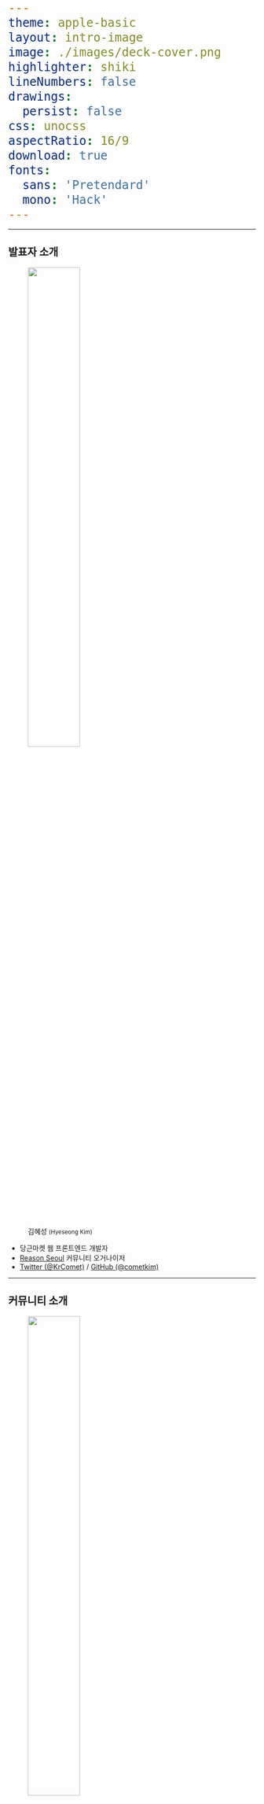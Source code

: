 ```yaml
---
theme: apple-basic
layout: intro-image
image: ./images/deck-cover.png
highlighter: shiki
lineNumbers: false
drawings:
  persist: false
css: unocss
aspectRatio: 16/9
download: true
fonts:
  sans: 'Pretendard'
  mono: 'Hack'
---
```


<!--
-->

---

## 발표자 소개

<div class="flex">
  <figure class="mt-16">
    <img src="/images/speaker.jpg" width="200" class="b-rd-4"/>
    <figcaption class="mt-4 text-center">
      김혜성 <small>(Hyeseong Kim)</small>
    </figcaption>
  </figure>

  - 당근마켓 웹 프론트엔드 개발자
  - [Reason Seoul](https://twitter.com/reasonseoul) 커뮤니티 오거나이저
  - [Twitter (@KrComet)](https://twitter.com/KrComet) / [GitHub (@cometkim)](https://github.com/cometkim)
</div>

<style>
  ul {
    @apply flex flex-col justify-center p-10;

    list-style: initial;
  }
</style>

<!--
-->

---

## 커뮤니티 소개

<div class="flex">
  <figure class="mt-16">
    <img src="/images/reason-seoul.png" width="200" class="b-rd-4"/>
    <figcaption class="mt-4 text-center">
      Reason Seoul
    </figcaption>
  </figure>

  - ML-family (Reason / OCaml / ReScript)
  - 함수형 프로그래밍, 프로그래밍 언어론
  - React, GraphQL, 프론트엔드 개발
  - etc
</div>

<style>
  ul {
    @apply flex flex-col justify-center p-10;

    list-style: initial;
  }
</style>

<!--
-->

---
layout: intro
---

# TDD

## (Type-Driven Development)

---
layout: center
class: text-center
---

# 조금 낯익은 약자

**TDD** (Test-Driven) vs. **TDD** (Type-Driven)

---
layout: center
---

# 타입 주도 개발?

- **타입을 우선** 작성합니다.
- **컴파일러**에 깊게 의존합니다.
- **일부** 테스트를 대체합니다.

---
layout: center
---

# 타입 주도 개발은

- 코드를 더 **이해하기 쉽게** 만듭니다.
- 코드를 더 **안전하게** 만듭니다.
- 코드를 더 **빠르게** 만듭니다.

---
layout: center
---

<p>

어제 보니까 동적타입언어(Clojure)도 좋던데요 🤔

</p>

<style>
  p {
    font-size: 1.5rem;
  }
</style>

---
layout: center
class: text-center
---

- ✅  컴파일 타임 vs 런타임
- ❌  타입 있음 vs 타입 없음

---
layout: center
---

## 전제. 피드백은 빠를 수록 좋다

---
layout: intro
---

# 원칙 1.

## 타입을 먼저 작성합니다

---

<div grid="~ cols-2 gap-8">

```ts
const TodoId = register();

function newTodo(text);
function updateTodo(id, todo);
```

```ts{0|12-18|1-12}
type TodoId = Id<'Todo'>;
const TodoId = register<TodoId>();

type Todo = {
  id: TodoId,
  text: string,
};

type TodoPatch = {
  text?: string,
};

function newTodo(text: string): Todo;

function updateTodo(
  id: TodoId,
  todo: TodoPatch
): void;
```

</div>

---
layout: center
---

## 결과

- 👍 의도를 이해하기 쉬워졌습니다.
- 🤔 코드가 엄청 길어졌습니다.

---
layout: center
class: text-center
---

## 이런 테스트는 이제 필요 없습니다

<div class="text-left mt-8" grid="~ cols-2 gap-8">

```ts
test('Todo를 생성합니다', t => {
  const todo = newTodo('발표 자료 만들어라');
  t.expect(typeof todo.id).toBe('string');
  t.expect(typeof todo.text).toBe('string');
});
```

```ts
test('올바른 사용법', t => {
  const update = () => updateTodo(
    TodoId.of('valid'),
    {},
  );
  t.expect(update).not.toThrow();
});

test('올바르지 않은 사용법', t => {
  const update = () => updateTodo(
    'invalid',
    {},
  );
  t.expect(update).toThrowError();
});
```

</div>

---
layout: center
---

## 결과

- 👍 의도를 이해하기 쉬워졌습니다.
- ~~🤔 코드가 엄청 길어졌습니다.~~
- 💡 작성한 타입만큼 테스트를 줄였습니다.
- 🔥 더 빠른 피드백

---
layout: center
---

# 함수형 프로그래밍과 타입

<!--
-->

---
layout: center
class: text-center
---

<p>

**함수형 프로그래밍**은 프로그램을 일련의 **데이터** **변환 과정**으로 정의합니다.

</p>

```js
let program = a(b(c(...)));
```

<style>
  code {
    font-size: 1.5rem;
  }
</style>

---
layout: center
---

즉, 프로그램의 모든 부분은 타입 시스템으로 검증 가능!

- 순수 데이터 구조 (Data Structure)
- 변환 과정 (State Machine)

---
layout: center
---

## 하지만, 드러나지 않는 부분도 있습니다

```ts
// Mutable State! 전역 Todo 목록

// Side-effect! 새 Todo가 목록에 등록됨
function newTodo(text: string): Todo;

// Side-effect! Todo 목록을 순회함
// Side-effect! Todo 목록을 변경함
function updateTodo(id: TodoId, todo: TodoPatch): void;
```

---
layout: center
---

## 함수형 프로그래머 물리치는 법

- 👻 Mutable State
- 😱 Side-Effects

---
layout: center
---

## 전제. 암묵적인 것 보다 명시적인 것이 낫다

---
layout: intro
---

# 원칙 2.

## 가능한 모든 맥락을 명시적으로 선언합니다

---
layout: center
---

```ts
// ✅ Todo 목록 객체
type TodoList = {
  todos: Todo[],
};

// ✅ 새 Todo 를 목록에 추가합니다.
function newTodo(todos: TodoList, text: string): Todo;

// ✅  Todo 목록을 순회합니다.
// ✅  Todo 목록을 변경합니다.
function updateTodo(
  todos: TodoList,
  id: TodoId,
  todo: TodoPatch
): Result<Todo, Error>;
```

---
layout: center
---

### 부원칙. 불변(Immutable)객체가 더 좋습니다

```ts
// ✅ Todo 목록 객체
type TodoList = Readonly<{
  todos: ReadonlyArray<Todo>,
}>;

// ✅ 새 Todo가 추가된 새 목록을 반환합니다.
function newTodo(todos: TodoList, text: string): [TodoList, Todo];

// ✅  Todo 목록을 순회합니다.
// ✅  변경된 새 Todo 목록을 반환합니다.
function updateTodo(
  todos: TodoList,
  id: TodoId,
  todo: TodoPatch,
): Result<[TodoList, Todo], Error>;
```

---
layout: center
---

**데이터** 뿐만 아니라 **상태(State)** 도요!

---
layout: center
---

```ts
// side-effect free!
type State = {
  todoList: TodoList,
  isLoading: boolean,
};
```

<p>

근데, 로딩 중에 `newTodo()`, `updateTodo()` 호출하면 어떡하지?

</p>

---
layout: intro
---

# 원칙 3.

## 불가능한 것은 불가능하게 만듭니다

---
layout: center
---

<div grid="~ cols-2 gap-8">

```ts
// Discrimination Key = `kind`
type State = (
  | { kind: 'Loading' }
  | { kind: 'Ready', todoList: TodoList }
);

let state: State = { kind: 'Loading' }
```

```ts
// ReScript 로는 이렇게 쓸 수 있습니다!
type state =
  | Loading
  | Ready(TodoList)

let state = Loading
```

</div>

<p>

로딩 중에는 `todoList` 객체에 액세스 할 수 없습니다.

</p>

<p>

이제 컴파일러만 믿으라구 👍

</p>

---
layout: center
---

<p>

테스트도 좋지만 **불변식(_invariant_)** 은 더 좋습니다.

</p>

---
layout: center
---

### 그래서 이걸 어떻게 쓰나요?

바깥 세상(ex. DOM API)에는 여전히 _무서운 것들_ 이 있는데...

---
layout: intro
---

# 원칙 4.

## 가능한 일찍 순수한 데이터로 변환합니다

---
layout: center
---

<div grid="~ cols-2 gap-8">

```ts
/**
 * 동작을 순수한 데이터로 표현합니다.
 */
type Action = (
  | { kind: 'Init', todoList: TodoList }
);

/**
 * Action을 입력받아 다음 상태를 계산합니다.
 */
function reduce(state: State, action: Action): State {
  switch (action.kind) {
    case 'Init': {
      switch (state.kind) {
        case 'Loading': {
          return {
            kind: 'Ready',
            todoList: [...action.todoList],
          };
        }
      }
      break;
    }
    break;
  }
  invariant('Invalid match');
}
```

```js
// ReScript로 작성하면 훨씬 간결합니다!
type action =
  | Init(TodoList)

let reduce = (state, action) => switch (state, action) {
  | (Loading, Init(todoList)) => Ready(todoList)
}
```

</div>

---
layout: center
---

<div grid="~ cols-2 gap-8">

```ts{1-4|3|4}
fetch('https://todos')
  .then(res => res.json())
  .then(TodoList.fromJson)
  .then(todoList => dispatch({ kind: 'Init', todoList }))
```

```ts{0|1-4|6-11}
function parseEvent(e: Event): Action {
  const text = e.target.value;
  return { kind: 'AddTodo', text };
}

const handleSubmit = dispatch => e => {
  // Note: 가능한 일찍 호출해서
  //  시스템 지식인 Event 타입이 프로그램까지 전파되지 않도록 합니다.
  const action = parseEvent(e);
  dispatch(action);
};
```

</div>

---
layout: intro
---

# 원칙 5.

## 프로그램을 시스템으로부터 격리합니다

---
layout: center
---

![Functional Program Architecture Overview](/images/functional-program-architecture.png)

---
layout: center
---

```ts
// Note: 외부에서 주입된 환경으로 부터 프로그램을 초기화합니다.
function makeProgram(window: Window) {
  let state: State = { kind: 'Loading' };

  function dispatch(action: Action) {
    state = reduce(state, action);
  }

  return {
    init: () => fetch('https://todos')
      .then(res => res.json())
      .then(TodoList.fromJson)
      .then(todoList => dispatch({ kind: 'Init', todoList })),
    addTodo: () => { ... },
    updateTodo: () => { ... },
  };
}

const context = makeProgram(window);
```

---
layout: intro
---

# 원칙 6.

## 가능한 타입을 단순하게 유지하기

---
layout: center
---

정말 이런게 필요한가요?

```ts
type RequireOnlyOne<T, Keys extends keyof T = keyof T> =
    Pick<T, Exclude<keyof T, Keys>>
    & {
        [K in Keys]-?:
            Required<Pick<T, K>>
            & Partial<Record<Exclude<Keys, K>, undefined>>
    }[Keys]
```

---
layout: center
---

```ts{1-3|5-9}
// Pros: 보일러 플레이트 감소
// Cons: 타입레벨 복잡성
function updateUser(id: UserId, user: RequireOnlyOne<UserPatch>);

// Pros: 단순함
// Cons: 지루함
function updateUsername(id: UserId, username: string);
function updateNickname(id: UserId, nickname: string);
function updateAvatar(id: UserId, avatar: URL);
```

---
layout: center
---

![David said "Making TypeScript Happy is Full-time Job"](/images/making-typescript-happy.png)

---
layout: intro
---

# 보너스: 성능 이야기

---
layout: center
---

## Immutability

- 더 일관적인 성능을 보입니다.
- 더 최적화하기 쉽습니다.

---
layout: center
---

## Monomorphism vs. Polymorphism

---
layout: intro-image
image: ./images/jit-opts.png
---

<!--
See https://mrale.ph/blog/2015/01/11/whats-up-with-monomorphism.html
-->

---
layout: center
---

그래서 결론은...?

---
layout: center
class: text-center
---

<figuire>

![ReScript Logo](/images/rescript-logo.png)

<figcaption>

**ReScript** 는 타입주도개발을 위한 완전 컴파일러 입니다.

</figcaption>

</figuire>

<style>
  img {
    width: 50%;
    margin: 0 auto;
  }
</style>

---
layout: center
---

# <span class="rescript">ReScript</span> 는

- 코드를 더 <span class="rescript">**이해하기 쉽게**</span>만듭니다.
- 코드를 더 <span class="rescript">**안전하게**</span> 만듭니다.
- 코드를 더 <span class="rescript">**빠르게**</span> 만듭니다.

<style>
  .rescript {
    color: #D33F3E;
  }
</style>

---
layout: center
---

## 사례: MessagePack 디코더 리팩토링

[![](/images/msgpack-pr.jpeg)](https://github.com/daangn/urlpack/pull/6)

---
layout: intro
---

# Example: 7GUIs
